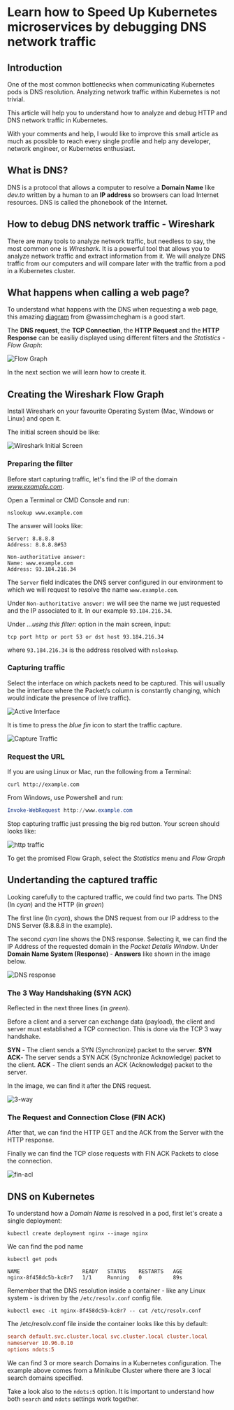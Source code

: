 # Learn how to Speed Up Kubernetes microservices by debugging DNS network traffic

## Introduction

One of the most common bottlenecks when communicating Kubernetes pods is DNS resolution. Analyzing network traffic within Kubernetes is not trivial.

This article will help you to understand how to analyze and debug HTTP and DNS network traffic in Kubernetes.

With your comments and help, I would like to improve this small article as much as possible to reach every single profile and help any developer, network engineer, or Kubernetes enthusiast.

## What is DNS?

DNS is a protocol that allows a computer to resolve a **Domain Name** like *dev.to* written by a human to an **IP address** so browsers can load Internet resources. DNS is called the phonebook of the Internet.

## How to debug DNS network traffic - Wireshark

There are many tools to analyze network traffic, but needless to say, the most common one is *Wireshark*. It is a powerful tool that allows you to analyze network traffic and extract information from it. We will analyze DNS traffic from our computers and will compare later with the traffic from a pod in a Kubernetes cluster.

## What happens when calling a web page?

To understand what happens with the DNS when requesting a web page, this amazing [diagram](https://dev.to/wassimchegham/ever-wondered-what-happens-when-you-type-in-a-url-in-an-address-bar-in-a-browser-3dob) from @wassimchegham is a good start.

The **DNS request**, the **TCP Connection**, the **HTTP Request** and the **HTTP Response** can be easiliy displayed using different filters and the *Statistics - Flow Graph*:

![Flow Graph](/sandbox/kubernetes/netdebug/files/example.com-http.png)

In the next section we will learn how to create it.

## Creating the Wireshark Flow Graph

Install Wireshark on your favourite Operating System (Mac, Windows or Linux) and open it.

The initial screen should be like:

![Wireshark Initial Screen](/sandbox/kubernetes/netdebug/files/startup-wireshark.png)

### Preparing the filter

Before start capturing traffic, let's find the IP of the domain *www.example.com*.

Open a Terminal or CMD Console and run:

```shell
nslookup www.example.com
```

The answer will looks like:

```shell
Server: 8.8.8.8
Address: 8.8.8.8#53

Non-authoritative answer:
Name: www.example.com
Address: 93.184.216.34
```

The `Server` field indicates the DNS server configured in our environment to which we will request to resolve the name `www.example.com`.

Under `Non-authoritative answer:` we will see the name we just requested and the IP associated to it. In our example `93.184.216.34`.

Under *...using this filter:* option in the main screen, input:

`tcp port http or port 53 or dst host 93.184.216.34`

where `93.184.216.34` is the address resolved with `nslookup`.

### Capturing traffic

Select the interface on which packets need to be captured. This will usually be the interface where the Packet/s column is constantly changing, which would indicate the presence of live traffic).

![Active Interface](/sandbox/kubernetes/netdebug/files/wireshark-traffic-initial.png)

It is time to press the *blue fin* icon to start the traffic capture.

![Capture Traffic](/sandbox/kubernetes/netdebug/files/capture-traffic.png)

### Request the URL

If you are using Linux or Mac, run the following from a Terminal:

```shell
curl http://example.com
```

From Windows, use Powershell and run:

```powershell
Invoke-WebRequest http://www.example.com
```

Stop capturing traffic just pressing the big red button. Your screen should looks like:

![http traffic](/sandbox/kubernetes/netdebug/files/example.com-http-traffic.png)

To get the promised Flow Graph, select the *Statistics* menu and *Flow Graph*

## Undertanding the captured traffic

Looking carefully to the captured traffic, we could find two parts. The DNS (In *cyan*) and the HTTP (in *green*)

The first line (In *cyan*), shows the DNS request from our IP address to the DNS Server (8.8.8.8 in the example).

The second *cyan* line shows the DNS response. Selecting it, we can find the IP Address of the requested domain in the *Packet Details Window*. Under **Domain Name System (Response)** - **Answers** like shown in the image below.

![DNS response](/sandbox/kubernetes/netdebug/files/DNS-example.com-IP.png)

### The 3 Way Handshaking (SYN ACK)

Reflected in the next three lines (in *green*).

Before a client and a server can exchange data (payload), the client and server must established a TCP connection. This is done via the TCP 3 way handshake.

**SYN** - The client sends a SYN (Synchronize) packet to the server.
**SYN ACK**- The server sends a SYN ACK (Synchronize Acknowledge) packet to the client.
**ACK** - The client sends an ACK (Acknowledge) packet to the server.

In the image, we can find it after the DNS request.

![3-way](/sandbox/kubernetes/netdebug/files/example.com-3-way.png)

### The Request and Connection Close (FIN ACK)

After that, we can find the HTTP GET and the ACK from the Server with the HTTP response.

Finally we can find the TCP close requests with FIN ACK Packets to close the connection.

![fin-acl](/sandbox/kubernetes/netdebug/files/example.com-finack.png)

## DNS on Kubernetes

To understand how a *Domain Name* is resolved in a pod, first let's create a single deployment:

```shell
kubectl create deployment nginx --image nginx
```

We can find the pod name

```shell
kubectl get pods
```

```shell
NAME                    READY   STATUS    RESTARTS   AGE
nginx-8f458dc5b-kc8r7   1/1     Running   0          89s
```

Remember that the DNS resolution inside a container - like any Linux system - is driven by the `/etc/resolv.conf` config file.

```shell
kubectl exec -it nginx-8f458dc5b-kc8r7 -- cat /etc/resolv.conf
```

The /etc/resolv.conf file inside the container looks like this by default:

```ini
search default.svc.cluster.local svc.cluster.local cluster.local
nameserver 10.96.0.10
options ndots:5
```

We can find 3 or more search Domains in a Kubernetes configuration. The example above comes from a Minikube Cluster where there are 3 local search domains specified.

Take a look also to the `ndots:5` option. It is important to understand how both `search` and `ndots` settings work together.
